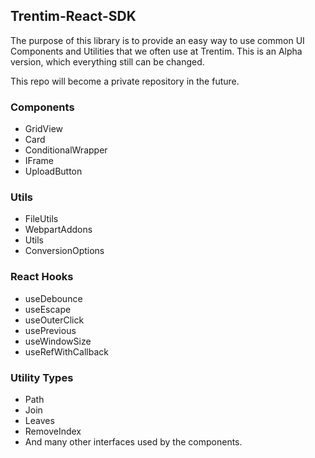 ## Trentim-React-SDK
The purpose of this library is to provide an easy way to use common UI Components and Utilities that we often use at Trentim. 
This is an Alpha version, which everything still can be changed.

This repo will become a private repository in the future.

### Components
* GridView
* Card
* ConditionalWrapper
* IFrame
* UploadButton

### Utils
* FileUtils
* WebpartAddons
* Utils
* ConversionOptions

### React Hooks
* useDebounce
* useEscape
* useOuterClick
* usePrevious
* useWindowSize
* useRefWithCallback

### Utility Types
* Path
* Join
* Leaves
* RemoveIndex
* And many other interfaces used by the components.